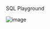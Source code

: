 SQL Playground 



![image](https://github.com/Perkun93/SQL-Playground/assets/67223915/2f8753c2-cc33-4fc8-8b44-390fb6f8d5b0)
